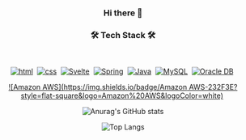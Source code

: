 <div align="center">

  ### Hi there 👋

<h3 align="center"><b>🛠 Tech Stack 🛠</b></h3>
</br>
<p>
  
[![html](https://img.shields.io/badge/Html-E34F26?style=flat-square&logo=Html5&logoColor=white)](https://github.com/Joowon0220/fullPage)&nbsp;
[![css](https://img.shields.io/badge/CSS-1572B6?style=flat-square&logo=CSS3&logoColor=white)](https://github.com/Joowon0220/fullPage)&nbsp;
[![Svelte](https://img.shields.io/badge/Svelte-FF3E00?style=flat-square&logo=Svelte&logoColor=white)](https://github.com/Joowon0220/svelte)&nbsp;
[![Spring](https://img.shields.io/badge/Spring-6DB33F?style=flat-square&logo=Spring&logoColor=white)](https://github.com/Joowon0220/SpringMVC)&nbsp;
[![Java](https://img.shields.io/badge/Java-007396?style=flat-square&logo=Java&logoColor=white)](https://github.com/Joowon0220/weather)&nbsp;
[![MySQL](https://img.shields.io/badge/MySQL-4479A1?style=flat-square&logo=MySQL&logoColor=white)](https://github.com/Joowon0220/Spring_Weather)&nbsp;
[![Oracle DB](https://img.shields.io/badge/Oracle-F80000?style=flat-square&logo=oracle&logoColor=white)](https://github.com/Joowon0220/SpringMVC)&nbsp; 
  
[![Amazon AWS](https://img.shields.io/badge/Amazon AWS-232F3E?style=flat-square&logo=Amazon%20AWS&logoColor=white)](https://github.com/Joowon0220/SpringMVC)&nbsp; 

</p>

![Anurag's GitHub stats](https://github-readme-stats.vercel.app/api?username=akdrhtn1&show_icons=true&theme=cobalt)

![Top Langs](https://github-readme-stats.vercel.app/api/top-langs/?username=akdrhtn1&layout=compact&theme=dracula)
</div>
<!--
**akdrhtn1/akdrhtn1** is a ✨ _special_ ✨ repository because its `README.md` (this file) appears on your GitHub profile.

Here are some ideas to get you started:

- 🔭 I’m currently working on ...
- 🌱 I’m currently learning ...
- 👯 I’m looking to collaborate on ...
- 🤔 I’m looking for help with ...
- 💬 Ask me about ...
- 📫 How to reach me: ...
- 😄 Pronouns: ...
- ⚡ Fun fact: ...
-->
